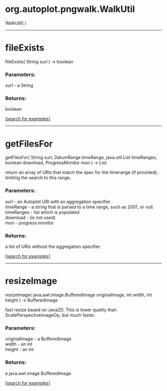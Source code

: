# org.autoplot.pngwalk.WalkUtil
WalkUtil( )


***
<a name="fileExists"></a>
# fileExists
fileExists( String surl ) &rarr; boolean



### Parameters:
surl - a String

### Returns:
boolean


<a href="https://github.com/autoplot/dev/search?q=fileExists&unscoped_q=fileExists">[search for examples]</a>

***
<a name="getFilesFor"></a>
# getFilesFor
getFilesFor( String surl, DatumRange timeRange, java.util.List timeRanges, boolean download, ProgressMonitor mon ) &rarr; List

return an array of URIs that match the spec for the timerange 
 (if provided), limiting the search to this range.

### Parameters:
surl - an Autoplot URI with an aggregation specifier.
<br>timeRange - a string that is parsed to a time range, such as 2001, or null.
<br>timeRanges - list which is populated
<br>download - (is not used)
<br>mon - progress monitor

### Returns:
a list of URIs without the aggregation specifier.

<a href="https://github.com/autoplot/dev/search?q=getFilesFor&unscoped_q=getFilesFor">[search for examples]</a>

***
<a name="resizeImage"></a>
# resizeImage
resizeImage( java.awt.image.BufferedImage originalImage, int width, int height ) &rarr; BufferedImage

fast resize based on Java2D.  This is lower quality than ScalePerspectiveImageOp, but much faster.

### Parameters:
originalImage - a BufferedImage
<br>width - an int
<br>height - an int

### Returns:
a java.awt.image.BufferedImage


<a href="https://github.com/autoplot/dev/search?q=resizeImage&unscoped_q=resizeImage">[search for examples]</a>


